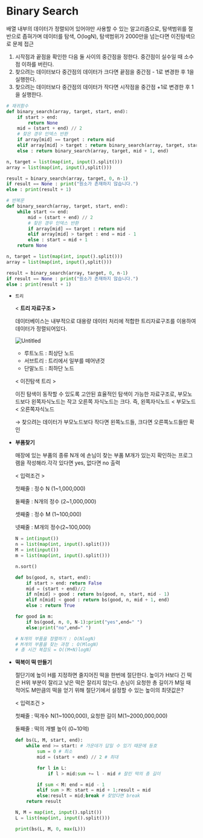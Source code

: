 # Binary Search

배열 내부의 데이터가 정렬되어 있어야만 사용할 수 있는 알고리즘으로, 탐색범위를 절반으로 좁혀가며 데이터를 탐색, O(logN), 탐색범위가 2000만을 넘는다면 이진탐색으로 문제 접근

1. 시작점과 끝점을 확인한 다음 둘 사이의 중간점을 정한다. 중간점이 실수일 때 소수점 이하를 버린다.
2. 찾으려는 데이터보다 중간점의 데이터가 크다면 끝점을 중간점 - 1로 변경한 후 1을 실행한다.
3. 찾으려는 데이터보다 중간점의 데이터가 작다면 시작점을 중간점 +1로 변경한 후 1을 실행한다.

```python
# 재귀함수
def binary_search(array, target, start, end):
	if start > end:
		return None
	mid = (start + end) // 2
	# 찾은 경우 인덱스 반환
	if array[mid] == target : return mid
	elif array[mid] > target : return binary_search(array, target, start, mid - 1)
	else : return binary_search(array, target, mid + 1, end)

n, target = list(map(int, input().split()))
array = list(map(int, input(),split()))

result = binary_search(array, target, 0, n-1)
if result == None : print("원소가 존재하지 않습니다.")
else : print(result + 1)
```

```python
# 반복문
def binary_search(array, target, start, end):
	while start <= end:
		mid = (start + end) // 2
		# 찾은 경우 인덱스 반환
		if array[mid] == target : return mid
		elif array[mid] > target : end = mid - 1
		else : start = mid + 1
	return None

n, target = list(map(int, input().split()))
array = list(map(int, input(),split()))

result = binary_search(array, target, 0, n-1)
if result == None : print("원소가 존재하지 않습니다.")
else : print(result + 1)
```

- `트리`
    
    < **트리 자료구조 >**
    
    데이터베이스는 내부적으로 대용량 데이터 처리에 적합한 트리자료구조를 이용하여 데이터가 정렬되어있다.
    
    ![Untitled](Binary%20Search%20ed8c7692bd304aecbed715064bd22902/Untitled.jpeg)
    
    - 루트노드 : 최상단 노드
    - 서브트리 : 트리에서 일부를 떼어낸것
    - 단말노드 : 최하단 노드
    
    < 이진탐색 트리 >
    
    이진 탐색이 동작할 수 있도록 고안된 효율적인 탐색이 가능한 자료구조로, 부모노드보다 왼쪽자식노드는 작고 오른쪽 자식노드는 크다. 즉, 왼쪽자식노드 < 부모노드 < 오른쪽자식노드
    
    → 찾으려는 데이터가 부모노드보다 작다면 왼쪽노드들, 크다면 오른쪽노드들만 확인
    
- **부품찾기**
    
    매장에 있는 부품의 종류 N개 에 손님이 찾는 부품 M개가 있는지 확인하는 프로그램을 작성해라.각각 있다면 yes, 없다면 no 출력
    
    < 입력조건 >
    
    첫째줄 : 정수 N (1~1,000,000)
    
    둘째줄 : N개의 정수 (2~1,000,000)
    
    셋째줄 : 정수 M (1~100,000)
    
    넷째줄 : M개의 정수(2~100,000)
    
    ```python
    N = int(input())
    n = list(map(int, input().split()))
    M = int(input())
    m = list(map(int, input().split()))
    
    n.sort()
    
    def bs(good, n, start, end):
        if start > end: return False
        mid = (start + end)//2
        if n[mid] > good : return bs(good, n, start, mid - 1)
        elif n[mid] < good : return bs(good, n, mid + 1, end)
        else : return True
    
    for good in m:
        if bs(good, n, 0, N-1):print("yes",end=" ")
        else:print("no",end=" ")
    
    # N개의 부품을 정렬하기 : O(NlogN)
    # M개의 부품을 찾는 과정 : O(MlogN)
    # 총 시간 복잡도 = O((M+N)logN)
    ```
    
- **떡복이 떡 만들기**
    
    절단기에 높이 H를 지정하면 줄지어진 떡을 한번에 절단한다. 높이가 H보다 긴 떡은 H위 부분이 잘리고 낮은 떡은 잘리지 않는다. 손님이 요청한 총 길이가 M일 때 적어도 M만큼의 떡을 얻기 위해 절단기에서 설정할 수 있는 높이의 최댓값은?
    
    < 입력조건 >
    
    첫째줄 : 떡개수 N(1~1000,000), 요청한 길이 M(1~2000,000,000)
    
    둘째줄 : 떡의 개별 높이 (0~10억)
    
    ```python
    def bs(L, M, start, end):
        while end >= start: # 가운데가 답일 수 있기 때문에 등호
            sum = 0 # 최소
            mid = (start + end) // 2 # 최대
    
            for l in L:
                if l > mid:sum += l - mid # 잘린 떡의 총 길이
    
            if sum < M: end = mid - 1
            elif sum > M: start = mid + 1;result = mid
            else:result = mid;break # 찾았다면 break
        return result
    
    N, M = map(int, input().split())
    L = list(map(int, input().split()))
    
    print(bs(L, M, 0, max(L)))
    ```